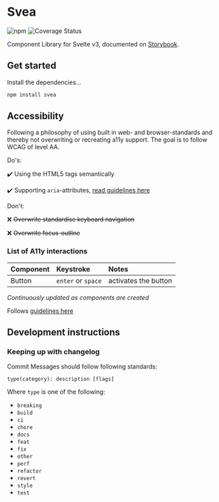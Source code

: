 # Svea
![npm](https://img.shields.io/npm/v/svea.svg) ![Coverage Status](https://coveralls.io/repos/github/AronssonFredrik/svea/badge.svg)

Component Library for Svelte v3, documented on [Storybook](https://aronssonfredrik.github.io/svea).


## Get started

Install the dependencies...

```bash
npm install svea
```

## Accessibility
Following a philosophy of using built in web- and browser-standards and thereby not overwriting or recreating a11y support. The goal is to follow WCAG of level AA.

Do's:

:heavy_check_mark: Using the HTML5 tags semantically

:heavy_check_mark: Supporting `aria`-attributes, [read guidelines here](https://www.w3.org/TR/wai-aria-practices/)

Don't:

:x: ~~Overwrite standardise keyboard navigation~~

:x: ~~Overwrite focus-outline~~

### List of A11y interactions
| Component | Keystroke | Notes |
| :--------- | :--------- | :----- |
| Button | `enter` or `space` | activates the button |

*Continuously updated as components are created*

Follows [guidelines here](https://webaim.org/techniques/keyboard/#testing)


## Development instructions

### Keeping up with changelog
Commit Messages should follow following standards: 
```
type(category): description [flags]
```

Where `type` is one of the following:

* `breaking`
* `build`
* `ci`
* `chore`
* `docs`
* `feat`
* `fix`
* `other`
* `perf`
* `refactor`
* `revert`
* `style`
* `test`
